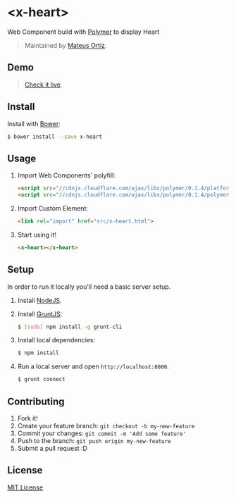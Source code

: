 # &lt;x-heart&gt;

Web Component build with [Polymer](http://polymer-project.org) to display Heart

> Maintained by [Mateus Ortiz](https://github.com/mateusortiz).

## Demo

> [Check it live](http://mateusortiz.github.io/x-heart).

## Install

Install with [Bower](http://bower.io/):

```sh
$ bower install --save x-heart
``` 

## Usage

1. Import Web Components' polyfill:

    ```html
    <script src="//cdnjs.cloudflare.com/ajax/libs/polymer/0.1.4/platform.js"></script>
    <script src="//cdnjs.cloudflare.com/ajax/libs/polymer/0.1.4/polymer.js"></script>
    ```

2. Import Custom Element:

    ```html
    <link rel="import" href="src/x-heart.html">
    ```

3. Start using it!

    ```html
    <x-heart></x-heart>
    ```

## Setup

In order to run it locally you'll need a basic server setup.

1. Install [NodeJS](http://nodejs.org/download/).
2. Install [GruntJS](http://gruntjs.com/):

    ```sh
    $ [sudo] npm install -g grunt-cli
    ```

3. Install local dependencies:

    ```sh
    $ npm install
    ```

4. Run a local server and open `http://localhost:8000`.

    ```sh
    $ grunt connect
    ```

## Contributing

1. Fork it!
2. Create your feature branch: `git checkout -b my-new-feature`
3. Commit your changes: `git commit -m 'Add some feature'`
4. Push to the branch: `git push origin my-new-feature`
5. Submit a pull request :D

## License

[MIT License](http://opensource.org/licenses/MIT)